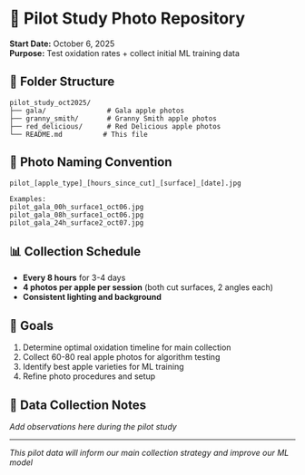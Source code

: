 # 🧪 Pilot Study Photo Repository
**Start Date:** October 6, 2025  
**Purpose:** Test oxidation rates + collect initial ML training data

## 📁 **Folder Structure**
```
pilot_study_oct2025/
├── gala/               # Gala apple photos
├── granny_smith/       # Granny Smith apple photos  
├── red_delicious/      # Red Delicious apple photos
└── README.md          # This file
```

## 📸 **Photo Naming Convention**
```
pilot_[apple_type]_[hours_since_cut]_[surface]_[date].jpg

Examples:
pilot_gala_00h_surface1_oct06.jpg
pilot_gala_08h_surface1_oct06.jpg
pilot_gala_24h_surface2_oct07.jpg
```

## 📊 **Collection Schedule**
- **Every 8 hours** for 3-4 days
- **4 photos per apple per session** (both cut surfaces, 2 angles each)
- **Consistent lighting and background**

## 🎯 **Goals**
1. Determine optimal oxidation timeline for main collection
2. Collect 60-80 real apple photos for algorithm testing
3. Identify best apple varieties for ML training
4. Refine photo procedures and setup

## 📝 **Data Collection Notes**
*Add observations here during the pilot study*

---
*This pilot data will inform our main collection strategy and improve our ML model*